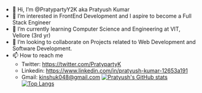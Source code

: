 - 👋 Hi, I’m @PratypartyY2K aka Pratyush Kumar
- 👀 I’m interested in FrontEnd Development and I aspire to become a Full Stack Engineer
- 🌱 I’m currently learning Computer Science and Engineering at VIT, Vellore (3rd yr)
- 💞️ I’m looking to collaborate on Projects related to Web Development and Software Development.
- 📫 How to reach me
   - Twitter: https://twitter.com/PratypartyK  
   - Linkedin: https://www.linkedin.com/in/pratyush-kumar-12653a191  
   - Gmail: kinshuk048@gmail.com
[![Pratyush's GitHub stats](https://github-readme-stats.vercel.app/api?username=PratypartyY2K)](https://github.com/PratypartyY2K/github-readme-stats)
[![Top Langs](https://github-readme-stats.vercel.app/api/top-langs/?username=PratypartyY2K&layout=compact)](https://github.com/PratypartyY2K/github-readme-stats)
<!---
PratypartyY2K/PratypartyY2K is a ✨ special ✨ repository because its `README.md` (this file) appears on your GitHub profile.
You can click the Preview link to take a look at your changes.
--->

